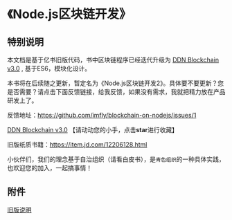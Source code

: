 《Node.js区块链开发》
===================

## 特别说明

本文档是基于亿书旧版代码，书中区块链程序已经迭代升级为 [DDN Blockchain v3.0](https://github.com/ddnlink/ddn) , 基于ES6，模块化设计。

本书将在后续随之更新，暂定名为《Node.js区块链开发2》。具体要不要更新？您是否需要？请点击下面反馈链接，给我反馈，如果没有需求，我就把精力放在产品研发上了。

反馈地址：<https://github.com/imfly/blockchain-on-nodejs/issues/1>

[DDN Blockchain v3.0](https://github.com/ddnlink/ddn)  【请动动您的小手，点击**star**进行收藏】

旧版纸质书籍：<https://item.jd.com/12206128.html>

小伙伴们，我们的理念基于自治组织（请看白皮书），是`青色组织`的一种具体实践，也欢迎您的加入，一起搞事情！

## 附件

[旧版说明](./README-zh-CN.md)
